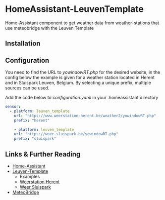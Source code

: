# HomeAssistant-LeuvenTemplate
Home-Assistant component to get weather data from weather-stations that use meteobridge with the Leuven Template 

## Installation

## Configuration

You need to find the URL to *yowindowRT.php* for the desired website, in the config below the example is given for 
a weather station located in Herent and in Sluispark Leuven, Belgium. By selecting a unique prefix, multiple sources
can be used. 

Add the code below to *configuration.yaml* in your .homeassistant directory
```yaml
sensor:
  - platform: leuven_template
    url: "https://www.weerstation-herent.be/weather2/yowindowRT.php"
    prefix: "herent"
    
    - platform: leuven_template
    url: "https://weer.sluispark.be/yowindowRT.php"
    prefix: "sluispark"
```


## Links & Further Reading

  * [Home-Assistant](https://www.home-assistant.io/)
  * [Leuven-Template](https://www.wxforum.net/index.php?topic=36504.0)
    * Examples
    * [Weerstation Herent](https://www.weerstation-herent.be/weather2/index.php)
    * [Weer Sluispark](https://weer.sluispark.be/)
  * [MeteoBridge](https://www.meteobridge.com/wiki/index.php/Home)